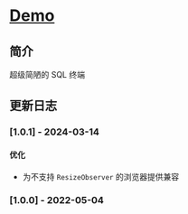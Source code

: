 # <!-- prettier-ignore -->[Demo](https://lchz&#104;3473.github.io/sql/index "Web SQL")

## 简介

超级简陋的 SQL 终端

## 更新日志

### [1.0.1] - 2024-03-14

#### 优化

- 为不支持 `ResizeObserver` 的浏览器提供兼容

### [1.0.0] - 2022-05-04
